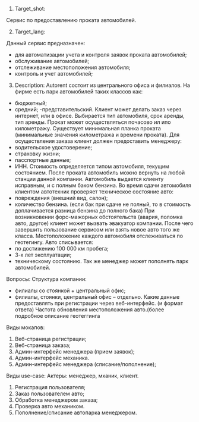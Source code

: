 1.  Target_shot:

Сервис по предоставлению проката автомобилей.

2.	Target_lang:

Данный сервис предназначен:
- для автоматизации учета и контроля заявок проката автомобилей;
- обслуживание автомобилей;
- отслеживание местоположения автомобиля;
- контроль и учет автомобилей;

3.	Description:
Autorent состоит из центрального офиса и филиалов. На фирме есть парк автомобилей таких классов как:

- бюджетный;
- средний;
-представительский.
Клиент может делать заказ через интернет, или в офисе. Выбирается тип автомобиля, срок аренды, тип аренды. Прокат может осуществляться почасово ил ипо километражу. Существует минимальная планка проката (минимальные значения километража и времени проката).
Для осуществления заказа клиент должен предоставить менеджеру:
- водительское удостоверение;
- страховку жизни;
- пасспортные данные;
- ИНН.
Стоимость определяется типом автомобиля, текущим состоянием. 
После проката автомобиль можно вернуть на любой станции данной компании.
Автомобиль выдается клиенту исправным, и с полным баком бензина. Во время сдачи автомобиля клиентом автотехник проверяет техническое состояние авто:
- повреждения (внешний вид, салон);
- количество бензина.
(если бак при сдаче не полный, то в стоимость доплачивается разница бензина до полного бака)
При возникновении форс-мажорных обстоятельств (авария, поломка авто, другое) клиент может вызвать эвакуатор компании. После чего завершить пользование сервисом или взять новое авто того же класса.
Местоположение каждого автомобиля отслеживаться по геотегингу.
Авто списывается:
- по достижению 100 000 км пробега;
- 3-х лет эксплуатации;
- техническому состоянию. 
Так же менеджер может пополнять парк автомобилей.


Вопросы:
Структура компании:
- филиалы со стоянкой + центральный офис;
- филиалы, стоянки, центральный офис – отдельно. 
Какие данные предоставлять при регистрации через веб-интерфейс. (и формат ответа)
Частота обновления местоположения авто.(более подробное описание геотеггинга

Виды мокапов:
1.	Веб-страница регистрации;
2.	Веб-страница заказа;
3.	Админ-интерфейс менеджера (прием заявок);
4.	Админ-интерфейс механика. 
5.	Админ-интерфейс менеджера (списание/пополнение);

Виды use-case:
Актеры: менеджер, мханик, клиент.
1.	Регистрация пользователя;
2.	Заказ пользователем авто;
3.	Обработка менеджером заказа;
4.	Проверка авто механиком. 
5.	Пополнение/списание автопарка менеджером.



